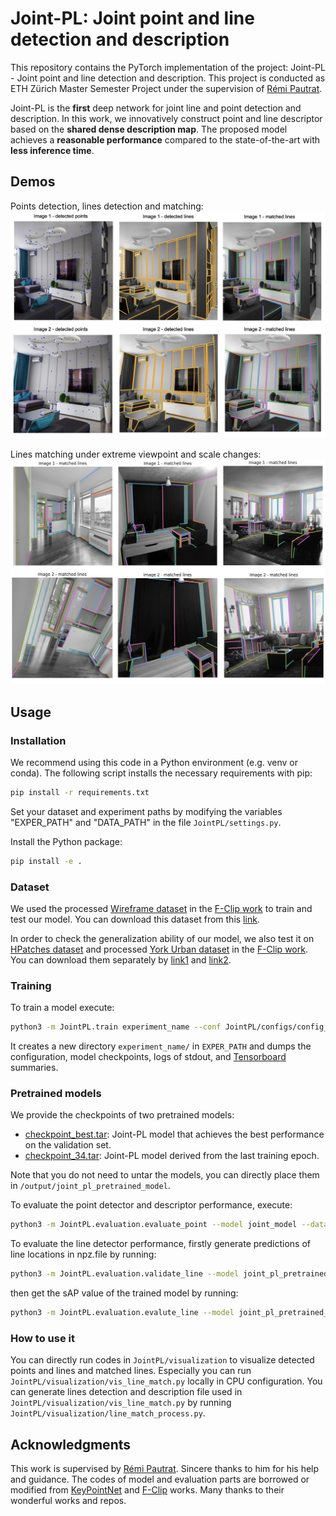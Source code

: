 # Joint-PL: Joint point and line detection and description

This repository contains the PyTorch implementation of the project: Joint-PL - Joint point and line detection and description. This project is conducted as ETH Zürich Master Semester Project under the supervision of 
[Rémi Pautrat](https://github.com/rpautrat).

Joint-PL is the <b>first</b> deep network for joint line and point detection and
description. In this work, we innovatively construct point and line
descriptor based on the <b>shared dense description map</b>. The proposed model achieves a <b>reasonable
performance</b> compared to the state-of-the-art with <b>less inference
time</b>.  

## Demos

Points detection, lines detection and matching:
![demo](output/figure/demo1.png)

Lines matching under extreme viewpoint and scale changes:
![demo](output/figure/demo2.png)

## Usage

### Installation

We recommend using this code in a Python environment (e.g. venv or conda). The following script installs the necessary requirements with pip:
```bash
pip install -r requirements.txt
```

Set your dataset and experiment paths by modifying the variables "EXPER_PATH" and "DATA_PATH" in the file `JointPL/settings.py`.

Install the Python package:
```bash
pip install -e .
```

### Dataset

We used the processed [Wireframe dataset](https://github.com/huangkuns/wireframe) in the [F-Clip work](https://github.com/Delay-Xili/F-Clip) to train and test our model. You can download this dataset from this [link](https://drive.google.com/file/d/1q8pQzYBJPh3brHUhjkVIxfbLk0XEigIe/view?usp=sharing).

In order to check the generalization ability of our model, we also test it on [HPatches dataset](https://github.com/hpatches/hpatches-dataset) and processed [York Urban dataset](https://www.elderlab.yorku.ca/resources/york-urban-line-segment-database-information/) in the [F-Clip work](https://github.com/Delay-Xili/F-Clip). You
can download them separately by [link1](http://icvl.ee.ic.ac.uk/vbalnt/hpatches/hpatches-sequences-release.tar.gz) and [link2](https://drive.google.com/file/d/1lapVcNtw7SNzH8cpHj2H6tIzyAom4MJe/view?usp=sharing).

### Training

To train a model execute:
```bash
python3 -m JointPL.train experiment_name --conf JointPL/configs/config_name.yaml
```
It creates a new directory `experiment_name/` in `EXPER_PATH` and dumps the configuration, model checkpoints, logs of stdout, and [Tensorboard](https://pytorch.org/docs/stable/tensorboard.html) summaries.

### Pretrained models

We provide the checkpoints of two pretrained models:
- [checkpoint_best.tar](https://drive.google.com/file/d/1BivT6Oel1mgrdAVgFzbfKDJdVLjMRgl_/view?usp=sharing): Joint-PL model that achieves the best performance on the validation set.
- [checkpoint_34.tar](https://drive.google.com/file/d/1g3szQFUtnINYtd-ZOWIckKnEjBUzoAWa/view?usp=sharing): Joint-PL model derived from the last training epoch.
 
Note that you do not need to untar the models, you can directly place them in `/output/joint_pl_pretrained_model`.

To evaluate the point detector and descriptor performance, execute:
```bash
python3 -m JointPL.evaluation.evaluate_point --model joint_model --dataset Wireframe/HPatches
```

To evaluate the line detector performance, firstly generate predictions of line locations in npz.file by running:
```bash
python3 -m JointPL.evaluation.validate_line --model joint_pl_pretrained_model --dataset Wireframe/York --file best/last
```
then get the sAP value of the trained model by running:
```bash
python3 -m JointPL.evaluation.evalute_line --model joint_pl_pretrained_model --dataset Wireframe/York --file best/last
```

### How to use it
You can directly run codes in `JointPL/visualization` to visualize detected points and lines and matched lines. Especially 
you can run `JointPL/visualization/vis_line_match.py` locally in CPU configuration. You can generate lines detection and 
description file used in `JointPL/visualization/vis_line_match.py` by running `JointPL/visualization/line_match_process.py`.

## Acknowledgments
This work is supervised by [Rémi Pautrat](https://github.com/rpautrat). Sincere thanks to him for his help and guidance. The codes of model and
evaluation parts are borrowed or modified from [KeyPointNet](https://github.com/TRI-ML/KP2D) and [F-Clip](https://github.com/Delay-Xili/F-Clip) works.
Many thanks to their wonderful works and repos.